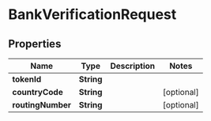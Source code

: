 

# BankVerificationRequest


## Properties

| Name | Type | Description | Notes |
|------------ | ------------- | ------------- | -------------|
|**tokenId** | **String** |  |  |
|**countryCode** | **String** |  |  [optional] |
|**routingNumber** | **String** |  |  [optional] |



